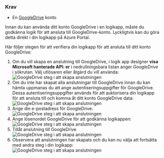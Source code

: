### <a name="prerequisites"></a>Krav
* En [GoogleDrive](https://www.google.com/drive/) konto  

Innan du kan använda ditt konto GoogleDrive i en logikapp, måste du godkänna logik för att ansluta till GoogleDrive-konto. Lyckligtvis kan du göra detta direkt i din logikapp på Azure Portal.  

Här följer stegen för att verifiera din logikapp för att ansluta till ditt konto GoogleDrive:  

1. Om du vill skapa en anslutning till GoogleDrive, i logik app designer **visa Microsoft hanterade API: er** i nedrullningsbara listan anger *GoogleDrive* i sökrutan. Välj utlösaren eller åtgärd du vill använda:  
   ![GoogleDrive steg i att skapa anslutningen](./media/connectors-create-api-googledrive/googledrive-1.png)  
2. Om du inte har skapat alla anslutningar till GoogleDrive innan du kan hämta uppmanas du att ange autentiseringsuppgifter för GoogleDrive. Dessa autentiseringsuppgifter används för att auktorisera din logikapp för att ansluta till och komma åt ditt konto GoogleDrive data:  
   ![GoogleDrive steg i att skapa anslutningen](./media/connectors-create-api-googledrive/googledrive-2.png)  
3. Ange din e-postadress för GoogleDrive:  
   ![GoogleDrive steg i att skapa anslutningen](./media/connectors-create-api-googledrive/googledrive-3.png)  
4. Ange lösenordet GoogleDrive för att godkänna logikappen:  
   ![GoogleDrive steg i att skapa anslutningen](./media/connectors-create-api-googledrive/googledrive-4.png)
5. Tillåt anslutning till GoogleDrive  
   ![GoogleDrive steg i att skapa anslutningen](./media/connectors-create-api-googledrive/googledrive-5.png)  
6. Observera att anslutningen har skapats och du kan nu välja att fortsätta med andra steg i din logikapp:  
   ![GoogleDrive steg i att skapa anslutningen](./media/connectors-create-api-googledrive/googledrive-6.png)  

